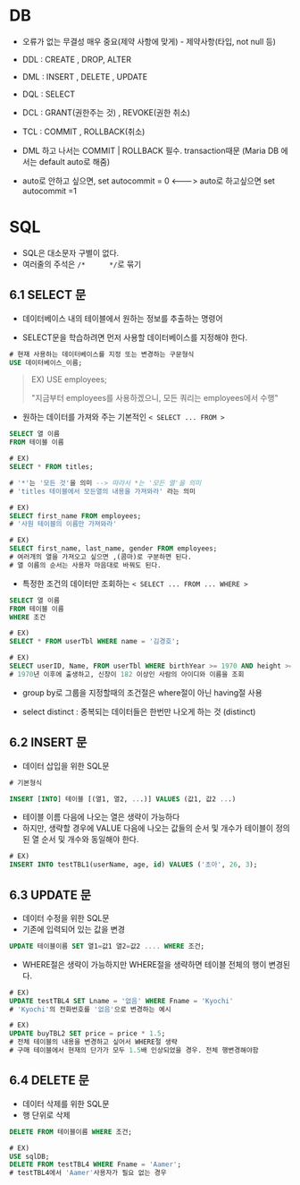 # DB

- 오류가 없는 무결성 매우 중요(제약 사항에 맞게) - 제약사항(타입, not null 등)
- DDL : CREATE , DROP, ALTER
- DML : INSERT , DELETE , UPDATE
- DQL : SELECT
- DCL : GRANT(권한주는 것) , REVOKE(권한 취소) 
- TCL : COMMIT , ROLLBACK(취소)

- DML 하고 나서는 COMMIT  | ROLLBACK 필수. transaction때문  (Maria DB 에서는 default auto로 해줌)
- auto로 안하고 싶으면, set autocommit = 0      <---> auto로 하고싶으면 set autocommit =1



# SQL

- SQL은 대소문자 구별이 없다.
- 여러줄의 주석은 `/*      */`로 묶기



## 6.1 SELECT 문

- 데이터베이스 내의 테이블에서 원하는 정보를 추출하는 명령어

- SELECT문을 학습하려면 먼저 사용할 데이터베이스를 지정해야 한다.

```sql
# 현재 사용하는 데이터베이스를 지정 또는 변경하는 구문형식
USE 데이터베이스_이름;
```

> EX)  USE employees;
>
> "지금부터 employees를 사용하겠으니, 모든 쿼리는 employees에서 수행"



- 원하는 데이터를 가져와 주는 기본적인 `< SELECT ... FROM >`

```sql
SELECT 열 이름
FROM 테이블 이름
```



```sql
# EX)
SELECT * FROM titles; 

# '*'는 '모든 것'을 의미 --> 따라서 *는 '모든 열'을 의미
# 'titles 테이블에서 모든열의 내용을 가져와라' 라는 의미

# EX)
SELECT first_name FROM employees; 
# '사원 테이블의 이름만 가져와라'

# EX)
SELECT first_name, last_name, gender FROM employees;
# 여러개의 열을 가져오고 싶으면 ,(콤마)로 구분하면 된다.
# 열 이름의 순서는 사용자 마음대로 바꿔도 된다.
```



- 특정한 조건의 데이터만 조회하는  `< SELECT ... FROM ... WHERE >`

```sql
SELECT 열 이름
FROM 테이블 이름
WHERE 조건
```



```sql
# EX)
SELECT * FROM userTbl WHERE name = '김경호';

# EX)
SELECT userID, Name, FROM userTbl WHERE birthYear >= 1970 AND height >= 185;
# 1970년 이후에 출생하고, 신장이 182 이상인 사람의 아이디와 이름을 조회


```

- group by로 그룹을 지정할때의 조건절은 where절이 아닌 having절 사용

- select distinct :  중복되는 데이터들은 한번만 나오게 하는 것 (distinct)



## 6.2 INSERT 문

- 데이터 삽입을 위한 SQL문

```sql
# 기본형식

INSERT [INTO] 테이블 [(열1, 열2, ...)] VALUES (값1, 값2 ...)
```

- 테이블 이름 다음에 나오는 열은 생략이 가능하다
- 하지만, 생략할 경우에 VALUE 다음에 나오는 값들의 순서 및 개수가 테이블이 정의된 열 순서 및 개수와 동일해야 한다.



```SQL
# EX)
INSERT INTO testTBL1(userName, age, id) VALUES ('초아', 26, 3);
```



## 6.3 UPDATE 문

- 데이터 수정을 위한 SQL문
- 기존에 입력되어 있는 값을 변경

```sql
UPDATE 테이블이름 SET 열1=값1 열2=값2 .... WHERE 조건;
```

- WHERE절은 생략이 가능하지만 WHERE절을 생략하면 테이블 전체의 행이 변경된다.

```SQL
# EX)
UPDATE testTBL4 SET Lname = '없음' WHERE Fname = 'Kyochi'
# 'Kyochi'의 전화번호를 '없음'으로 변경하는 예시
```

```SQL
# EX)
UPDATE buyTBL2 SET price = price * 1.5;
# 전체 테이블의 내용을 변경하고 싶어서 WHERE절 생략
# 구매 테이블에서 현재의 단가가 모두 1.5배 인상되었을 경우. 전체 행변경해야함 
```



## 6.4 DELETE 문

- 데이터 삭제를 위한 SQL문
- 행 단위로 삭제

```sql
DELETE FROM 테이블이름 WHERE 조건;
```

```sql
# EX)
USE sqlDB;
DELETE FROM testTBL4 WHERE Fname = 'Aamer';
# testTBL4에서 'Aamer'사용자가 필요 없는 경우
```

